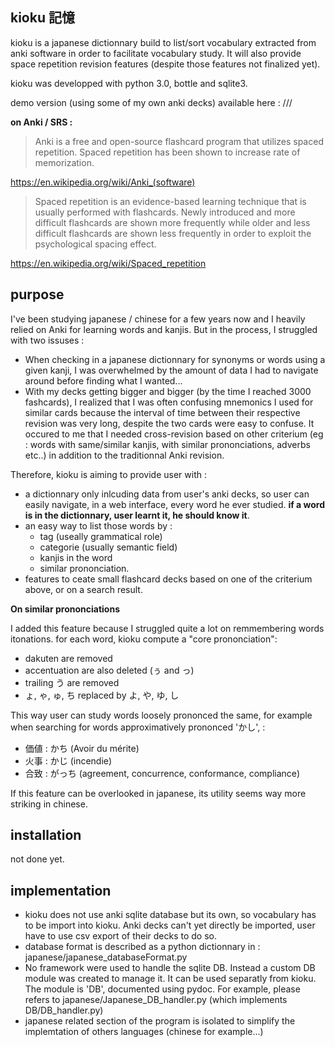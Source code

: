 kioku 記憶
----------

kioku is a japanese dictionnary build to list/sort vocabulary extracted from anki software in order to facilitate vocabulary study. It will also provide space repetition revision features (despite those features not finalized yet). 

kioku was developped with python 3.0, bottle and sqlite3. 

demo version (using some of my own anki decks) available here : ///

**on Anki / SRS :**

> Anki is a free and open-source flashcard program that utilizes spaced repetition. Spaced repetition has been shown to increase rate of memorization.

https://en.wikipedia.org/wiki/Anki_(software)

>Spaced repetition is an evidence-based learning technique that is usually performed with flashcards. Newly introduced and more difficult flashcards are shown more frequently while older and less difficult flashcards are shown less frequently in order to exploit the psychological spacing effect. 

https://en.wikipedia.org/wiki/Spaced_repetition



purpose 
-------

I've been studying japanese / chinese for a few years now and I heavily relied on Anki for learning words and kanjis. But in the process, I struggled with two issuses : 

- When checking in a japanese dictionnary for synonyms or words using a given kanji, I was overwhelmed by the amount of data I had to navigate around before finding what I wanted... 
- With my decks getting bigger and bigger (by the time I reached 3000 fashcards), I realized that I was often confusing mnemonics I used for similar cards because the interval of time between their respective revision was very long, despite the two cards were easy to confuse. It occured to me that  I needed cross-revision based on other criterium (eg : words with same/similar kanjis, with similar prononciations, adverbs etc..) in addition to the traditionnal Anki revision.

Therefore, kioku is aiming to provide user with : 

- a dictionnary only inlcuding data from user's anki decks, so user can easily navigate, in a web interface, every word he ever studied. **if a word is in the dictionnary, user learnt it, he should know it**. 
- an easy way to list those words by : 
    + tag (useally grammatical role)
    + categorie (usually semantic field)
    + kanjis in the word
    + similar prononciation. 
- features to ceate small flashcard decks based on one of the criterium above, or on a search result. 

**On similar prononciations**

I added this feature because I struggled quite a lot on remmembering words itonations. for each word, kioku compute a "core prononciation": 
- dakuten are removed
- accentuation are also deleted (ぅ and っ)
- trailing う are removed
- ょ, ゃ, ゅ, ち replaced by よ, や, ゆ, し

This way user can study words loosely prononced the same, for example when searching for words approximatively prononced 'かし', : 
- 価値 : かち   (Avoir du mérite)
- 火事 : かじ   (incendie)
- 合致 : がっち (agreement, concurrence, conformance, compliance)

If this feature can be overlooked in japanese, its utility seems way more striking in chinese. 

installation
------------

not done yet.

implementation 
--------------

- kioku does not use anki sqlite database but its own, so vocabulary has to be import into kioku. Anki decks can't yet directly be imported, user have to use csv export of their decks to do so. 
- database format is described as a python dictionnary in : japanese/japanese_databaseFormat.py 
- No framework were used to handle the sqlite DB. Instead a custom DB module was created to manage it. It can be used separatly from kioku. The module is 'DB', documented using pydoc. For example, please refers to japanese/Japanese_DB_handler.py (which implements DB/DB_handler.py)
- japanese related section of the program is isolated to simplify the implemtation of others languages (chinese for example...)



